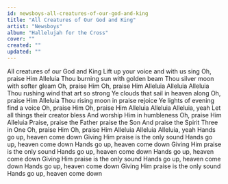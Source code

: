 ```yaml
---
id: newsboys-all-creatures-of-our-god-and-king
title: "All Creatures of Our God and King"
artist: "Newsboys"
album: "Hallelujah for the Cross"
cover: ""
created: ""
updated: ""
---
```


All creatures of our God and King
Lift up your voice and with us sing
Oh, praise Him
Alleluia
Thou burning sun with golden beam
Thou silver moon with softer gleam
Oh, praise Him
Oh, praise Him
Alleluia
Alleluia
Alleluia
Thou rushing wind that art so strong
Ye clouds that sail in heaven along
Oh, praise Him
Alleluia
Thou rising moon in praise rejoice
Ye lights of evening find a voice
Oh, praise Him
Oh, praise Him
Alleluia
Alleluia
Alleluia, yeah
Let all things their creator bless
And worship Him in humbleness
Oh, praise Him
Alleluia
Praise, praise the Father praise the Son
And praise the Spirit Three in One
Oh, praise Him
Oh, praise Him
Alleluia
Alleluia
Alleluia, yeah
Hands go up, heaven come down
Giving Him praise is the only sound
Hands go up, heaven come down
Hands go up, heaven come down
Giving Him praise is the only sound
Hands go up, heaven come down
Hands go up, heaven come down
Giving Him praise is the only sound
Hands go up, heaven come down
Hands go up, heaven come down
Giving Him praise is the only sound
Hands go up, heaven come down